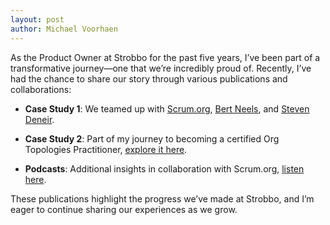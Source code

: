 ```yaml
---
layout: post
author: Michael Voorhaen
---
```

As the Product Owner at Strobbo for the past five years, I’ve been part of a transformative journey—one that we’re incredibly proud of. Recently, I’ve had the chance to share our story through various publications and collaborations:

- **Case Study 1**: We teamed up with [Scrum.org](https://www.scrum.org/resources/strobbo-adopts-professional-scrum-accelerate-go-market), [Bert Neels](https://www.linkedin.com/in/bertneels/), and [Steven Deneir](https://www.linkedin.com/in/steven-deneir-85b498/).

- **Case Study 2**: Part of my journey to becoming a certified Org Topologies Practitioner, [explore it here](https://www.orgtopologies.com).

- **Podcasts**: Additional insights in collaboration with Scrum.org, [listen here](https://www.scrum.org/resources/professional-scrum-powers-strobbos-go-market-acceleration-parts-1-and-2).

These publications highlight the progress we’ve made at Strobbo, and I’m eager to continue sharing our experiences as we grow.
